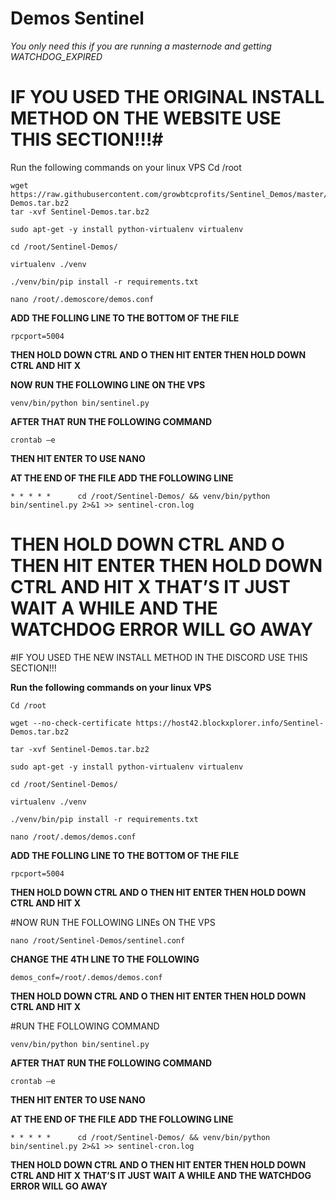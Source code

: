 # Demos Sentinel

*You only need this if you are running a masternode and getting WATCHDOG_EXPIRED*

# IF YOU USED THE ORIGINAL INSTALL METHOD ON THE WEBSITE USE THIS SECTION!!!# 

Run the following  commands on your linux VPS
Cd /root
```
wget https://raw.githubusercontent.com/growbtcprofits/Sentinel_Demos/master/Sentinel-Demos.tar.bz2 
tar -xvf Sentinel-Demos.tar.bz2
```
```
sudo apt-get -y install python-virtualenv virtualenv
```
```
cd /root/Sentinel-Demos/
```
```
virtualenv ./venv
```
```
./venv/bin/pip install -r requirements.txt
```
```
nano /root/.demoscore/demos.conf
```

**ADD THE FOLLING LINE TO THE BOTTOM OF THE FILE**
```
rpcport=5004
```

**THEN HOLD DOWN CTRL AND O  THEN HIT ENTER THEN HOLD DOWN CTRL AND HIT X**

**NOW RUN THE FOLLOWING LINE ON THE VPS**
```
venv/bin/python bin/sentinel.py
```

**AFTER THAT RUN THE FOLLOWING COMMAND**
```
crontab –e 
```

**THEN HIT ENTER TO USE NANO**

**AT THE END OF THE FILE ADD THE FOLLOWING LINE**
```
* * * * *      cd /root/Sentinel-Demos/ && venv/bin/python bin/sentinel.py 2>&1 >> sentinel-cron.log
```

**THEN HOLD DOWN CTRL AND O  THEN HIT ENTER THEN HOLD DOWN CTRL AND HIT X**
**THAT’S IT JUST WAIT A WHILE AND THE WATCHDOG ERROR WILL GO AWAY**
============================================================================================================

#IF YOU USED THE NEW INSTALL METHOD IN THE DISCORD USE THIS SECTION!!!

**Run the following  commands on your linux VPS**

```
Cd /root
```
```
wget --no-check-certificate https://host42.blockxplorer.info/Sentinel-Demos.tar.bz2 
```
```
tar -xvf Sentinel-Demos.tar.bz2
```
```
sudo apt-get -y install python-virtualenv virtualenv
```
```
cd /root/Sentinel-Demos/
```
```
virtualenv ./venv
```
```
./venv/bin/pip install -r requirements.txt
```
```
nano /root/.demos/demos.conf
```

**ADD THE FOLLING LINE TO THE BOTTOM OF THE FILE**
```
rpcport=5004
```

**THEN HOLD DOWN CTRL AND O  THEN HIT ENTER THEN HOLD DOWN CTRL AND HIT X**

#NOW RUN THE FOLLOWING LINEs ON THE VPS

```
nano /root/Sentinel-Demos/sentinel.conf
```

**CHANGE THE 4TH LINE TO THE FOLLOWING**

```
demos_conf=/root/.demos/demos.conf
```

**THEN HOLD DOWN CTRL AND O  THEN HIT ENTER THEN HOLD DOWN CTRL AND HIT X**

#RUN THE FOLLOWING COMMAND

```
venv/bin/python bin/sentinel.py
```

**AFTER THAT RUN THE FOLLOWING COMMAND**

```
crontab –e 
```

**THEN HIT ENTER TO USE NANO**

**AT THE END OF THE FILE ADD THE FOLLOWING LINE**

```
* * * * *      cd /root/Sentinel-Demos/ && venv/bin/python bin/sentinel.py 2>&1 >> sentinel-cron.log
```

**THEN HOLD DOWN CTRL AND O  THEN HIT ENTER THEN HOLD DOWN CTRL AND HIT X**
**THAT’S IT JUST WAIT A WHILE AND THE WATCHDOG ERROR WILL GO AWAY**
